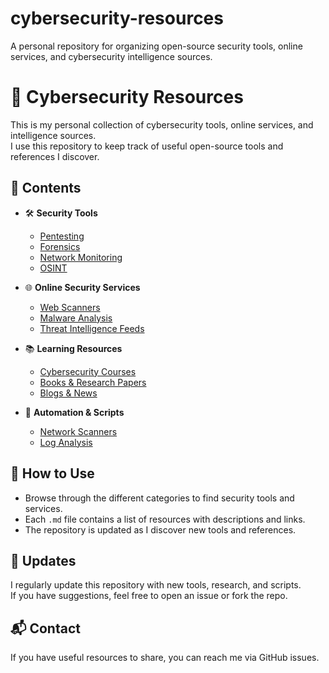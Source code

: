 # cybersecurity-resources
A personal repository for organizing open-source security tools, online services, and cybersecurity intelligence sources.  
# 🔐 Cybersecurity Resources  

This is my personal collection of cybersecurity tools, online services, and intelligence sources.  
I use this repository to keep track of useful open-source tools and references I discover.  

## 📌 Contents  

- 🛠️ **Security Tools**  
  - [Pentesting](tools/pentesting.md)  
  - [Forensics](tools/forensic.md)  
  - [Network Monitoring](tools/monitoring.md)  
  - [OSINT](tools/osint.md)  

- 🌐 **Online Security Services**  
  - [Web Scanners](online-tools/web-scanners.md)  
  - [Malware Analysis](online-tools/malware-analysis.md)  
  - [Threat Intelligence Feeds](threat-intel/feeds.md)  

- 📚 **Learning Resources**  
  - [Cybersecurity Courses](learning/courses.md)  
  - [Books & Research Papers](learning/books.md)  
  - [Blogs & News](learning/blogs.md)  

- 🔄 **Automation & Scripts**  
  - [Network Scanners](scripts/network-tools/)  
  - [Log Analysis](scripts/log-analysis/)  

## 🚀 How to Use  

- Browse through the different categories to find security tools and services.  
- Each `.md` file contains a list of resources with descriptions and links.  
- The repository is updated as I discover new tools and references.  

## 📢 Updates  

I regularly update this repository with new tools, research, and scripts.  
If you have suggestions, feel free to open an issue or fork the repo.  

## 📬 Contact  

If you have useful resources to share, you can reach me via GitHub issues.  
